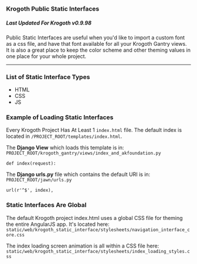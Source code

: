 ### Krogoth Public Static Interfaces
##### _Last Updated For Krogoth v0.9.98_

Public Static Interfaces are useful when you'd like to import a custom font as a css file, and have that font available 
for all your Krogoth Gantry views. It is also a great place to keep the color scheme and other theming values 
in one place for your whole project.

---


### List of Static Interface Types
- HTML
- CSS
- JS



### Example of Loading Static Interfaces 
Every Krogoth Project Has At Least 1 `index.html` file. The default index is located in `/PROJECT_ROOT/templates/index.html`.

The **Django View** which loads this template is in:
``PROJECT_ROOT/krogoth_gantry/views/index_and_akfoundation.py``

    def index(request):


The **Django urls.py** file which contains the default URI is in:
`PROJECT_ROOT/jawn/urls.py`

    url(r'^$', index),



### Static Interfaces Are Global
The default Krogoth project index.html uses a global CSS file for theming the entire AngularJS app.
It's located here:
``static/web/krogoth_static_interface/stylesheets/navigation_interface_core.css``

The index loading screen animation is all within a CSS file here:
``static/web/krogoth_static_interface/stylesheets/index_loading_styles.css``





